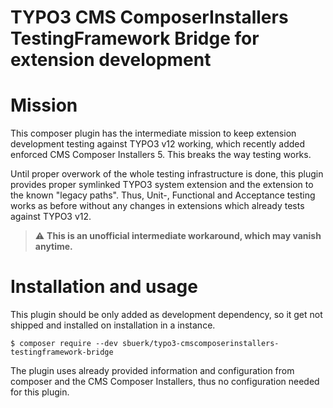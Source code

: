 TYPO3 CMS ComposerInstallers TestingFramework Bridge for extension development
==============================================================================

# Mission

This composer plugin has the intermediate mission to keep extension development testing
against TYPO3 v12 working, which recently added enforced CMS Composer Installers 5. This
breaks the way testing works.

Until proper overwork of the whole testing infrastructure is done, this plugin provides
proper symlinked TYPO3 system extension and the extension to the known "legacy paths".
Thus, Unit-, Functional and Acceptance testing works as before without any changes in
extensions which already tests against TYPO3 v12.

> :warning: **This is an unofficial intermediate workaround, which may vanish anytime.**

# Installation and usage

This plugin should be only added as development dependency, so it get not shipped and
installed on installation in a instance.

```shell
$ composer require --dev sbuerk/typo3-cmscomposerinstallers-testingframework-bridge
```

The plugin uses already provided information and configuration from composer and
the CMS Composer Installers, thus no configuration needed for this plugin.
